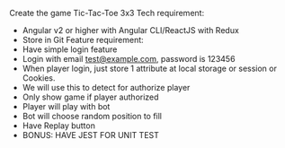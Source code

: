 Create the game Tic-Tac-Toe 3x3
Tech requirement:
- Angular v2 or higher with Angular CLI/ReactJS with Redux
- Store in Git
Feature requirement:
- Have simple login feature
- Login with email test@example.com, password is 123456
- When player login, just store 1 attribute at local storage or
session or Cookies.
- We will use this to detect for authorize player
- Only show game if player authorized
- Player will play with bot
- Bot will choose random position to fill
- Have Replay button
- BONUS: HAVE JEST FOR UNIT TEST